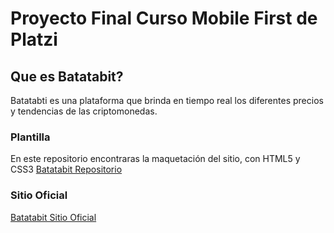 # Proyecto Final Curso Mobile First de Platzi

## Que es Batatabit?

Batatabti es una plataforma que brinda en tiempo real los diferentes precios y tendencias de las criptomonedas.

### Plantilla

En este repositorio encontraras la maquetación del sitio, con HTML5 y CSS3
[Batatabit Repositorio](https://alexadictiva.github.io/Batatabit/)

### Sitio Oficial

[Batatabit Sitio Oficial](https://batatabit.vercel.app/#details)
